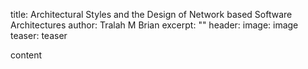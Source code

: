 
title: Architectural Styles and the Design of Network based Software Architectures
author: Tralah M Brian
excerpt: ""
header:
    image: image
    teaser: teaser


content
